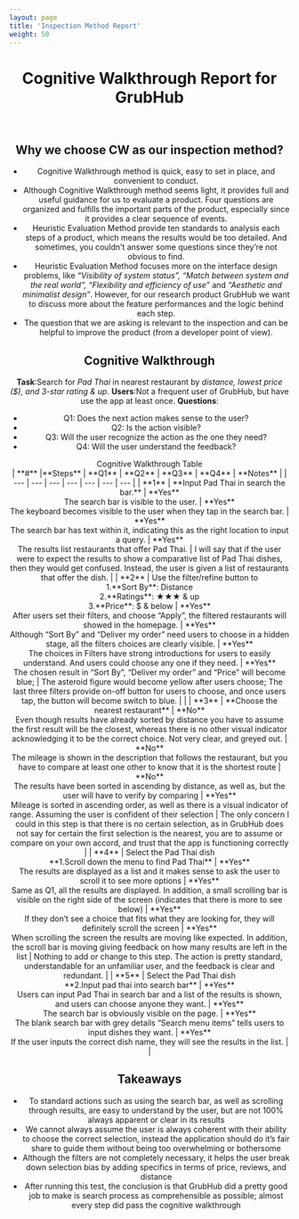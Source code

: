 ```yaml
---
layout: page
title: 'Inspection Method Report'
weight: 50
---
```

<center>

<h1> Cognitive Walkthrough Report for GrubHub </h1>
<br>

## Why we choose CW as our inspection method?
- Cognitive Walkthrough method is quick, easy to set in place, and convenient to conduct.
- Although Cognitive Walkthrough method seems light, it provides full and useful guidance for us  to evaluate a product. Four questions are organized and fulfills the important parts of the product, especially since it provides a clear sequence of events.
- Heuristic Evaluation Method provide ten standards to analysis each steps of a product, which means the results would be too detailed. And sometimes, you couldn’t answer some questions since they’re not obvious to find.  
- Heuristic Evaluation Method focuses more on the interface design problems, like *“Visibility of system status”, “Match between system and the real world”, “Flexibility and efficiency of use”* and *“Aesthetic and minimalist design”*. However, for our research product GrubHub we want to discuss more about the feature performances and the logic behind each step.
- The question that we are asking is relevant to the inspection and can be helpful to improve the product (from a developer point of view).

## Cognitive Walkthrough
**Task**:Search for *Pad Thai* in nearest restaurant by *distance, lowest price ($), and 3-star rating & up*.
**Users**:Not a frequent user of GrubHub, but have use the app at least once.
**Questions**:
- Q1: Does the next action makes sense to the user?
- Q2: Is the action visible?
- Q3: Will the user recognize the action as the one they need?
- Q4: Will the user understand the feedback?

<center>Cognitive Walkthrough Table</center>
| **#** |**Steps** | **Q1** | **Q2** | **Q3** | **Q4** | **Notes** |
| --- | --- | --- | --- | --- | --- | --- |
| **1** | **Input Pad Thai in search the bar.** | **Yes** <br>The search bar is visible to the user. | **Yes**<br>The keyboard becomes visible to the user when they tap in the search bar. | **Yes** <br>The search bar has text within it, indicating this as the right location to input a query. | **Yes** <br> The results list restaurants that offer Pad Thai. | I will say that if the user were to expect the results to show a comparative list of Pad Thai dishes, then they would get confused. Instead, the user is given a list of restaurants that offer the dish. |
| **2** | Use the filter/refine button to <br> 1.**Sort By**: Distance <br> 2.**Ratings**: ★★★ & up <br>3.**Price**: $ & below | **Yes** <br>After users set their filters, and choose “Apply”, the filtered restaurants will showed in the homepage. | **Yes** <br>Although “Sort By” and “Deliver my order” need users to choose in a hidden stage, all the filters choices are clearly visible. | **Yes** <br>The choices in Filters have strong introductions for users to easily understand. And users could choose any one if they need. | **Yes** <br>The chosen result in “Sort By”, “Deliver my order” and “Price” will become blue; | The asteroid figure would become yellow after users choose;
The last three filters provide on-off button for users to choose, and once users tap, the button will become switch to blue. |  |
| **3** | **Choose the nearest restaurant** | **No** <br>Even though results have already sorted by distance you have to assume the first result will be the closest, whereas there is no other visual indicator acknowledging it to be the correct choice. Not very clear, and greyed out. | **No** <br>The mileage is shown in the description that follows the restaurant, but you have to compare at least one other to know that it is the shortest route | **No** <br>The results have been sorted in ascending by distance, as well as, but the user will have to verify by comparing | **Yes** <br>Mileage is sorted in ascending order, as well as there is a visual indicator of range. Assuming the user is confident of their selection | The only concern I could in this step is that there is no certain selection, as in GrubHub does not say for certain the first selection is the nearest, you are to assume or compare on your own accord, and trust that the app is functioning correctly |
| **4** | Select the Pad Thai dish <br>**1.Scroll down the menu to find Pad Thai** | **Yes** <br>The results are displayed as a list and it makes sense to ask the user to scroll it to see more options | **Yes** <br>Same as Q1, all the results are displayed. In addition, a small scrolling bar is visible on the right side of the screen (indicates that there is more to see below) | **Yes** <br>If they don’t see a choice that fits what they are looking for, they will definitely scroll the screen | **Yes** <br>When scrolling the screen the results are moving like expected. In addition, the scroll bar is moving giving feedback on how many results are left in the list | Nothing to add or change to this step. The action is pretty standard, understandable for an unfamiliar user, and the feedback is clear and redundant. |
| **5** | Select the Pad Thai dish <br>**2.Input pad thai into search bar** | **Yes** <br>Users can input Pad Thai in search bar and a list of the results is shown, and users can choose anyone they want. | **Yes** <br>The search bar is obviously visible on the page. | **Yes** <br>The blank search bar with grey details “Search menu items” tells users to input dishes they want. | **Yes**
<br>If the user inputs the correct dish name, they will see the results in the list. | |

## Takeaways
- To standard actions such as using the search bar, as well as scrolling through results, are easy to understand by the user, but are not 100% always apparent or clear in its results
- We cannot always assume the user is always coherent with their ability to choose the correct selection, instead the application should do it’s fair share to guide them without being too overwhelming or bothersome
- Although the filters are not completely necessary, it helps the user break down selection bias by adding specifics in terms of price, reviews, and distance
- After running this test, the conclusion is that GrubHub did a pretty good job to make is search process as comprehensible as possible; almost every step did pass the cognitive walkthrough

